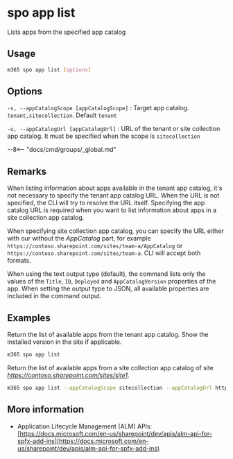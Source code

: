 # spo app list

Lists apps from the specified app catalog

## Usage

```sh
m365 spo app list [options]
```

## Options

`-s, --appCatalogScope [appCatalogScope]`
: Target app catalog. `tenant,sitecollection`. Default `tenant`

`-u, --appCatalogUrl [appCatalogUrl]`
: URL of the tenant or site collection app catalog. It must be specified when the scope is `sitecollection`

--8<-- "docs/cmd/groups/_global.md"

## Remarks

When listing information about apps available in the tenant app catalog, it's not necessary to specify the tenant app catalog URL. When the URL is not specified, the CLI will try to resolve the URL itself. Specifying the app catalog URL is required when you want to list information about apps in a site collection app catalog.

When specifying site collection app catalog, you can specify the URL either with our without the _AppCatalog_ part, for example `https://contoso.sharepoint.com/sites/team-a/AppCatalog` or `https://contoso.sharepoint.com/sites/team-a`. CLI will accept both formats.

When using the text output type (default), the command lists only the values of the `Title`, `ID`, `Deployed` and `AppCatalogVersion` properties of the app. When setting the output type to JSON, all available properties are included in the command output.

## Examples

Return the list of available apps from the tenant app catalog. Show the installed version in the site if applicable.

```sh
m365 spo app list
```

Return the list of available apps from a site collection app catalog of site _https://contoso.sharepoint.com/sites/site1_.

```sh
m365 spo app list --appCatalogScope sitecollection --appCatalogUrl https://contoso.sharepoint.com/sites/site1
```

## More information

- Application Lifecycle Management (ALM) APIs: [https://docs.microsoft.com/en-us/sharepoint/dev/apis/alm-api-for-spfx-add-ins](https://docs.microsoft.com/en-us/sharepoint/dev/apis/alm-api-for-spfx-add-ins)

